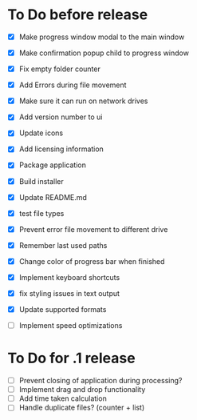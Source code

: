 # To Do before release

- [x] Make progress window modal to the main window
- [x] Make confirmation popup child to progress window
- [x] Fix empty folder counter
- [x] Add Errors during file movement
- [x] Make sure it can run on network drives
- [x] Add version number to ui
- [x] Update icons
- [x] Add licensing information
- [x] Package application
- [x] Build installer
- [x] Update README.md
- [x] test file types
- [x] Prevent error file movement to different drive
- [x] Remember last used paths
- [x] Change color of progress bar when finished
- [x] Implement keyboard shortcuts
- [x] fix styling issues in text output
- [x] Update supported formats
- [ ] Implement speed optimizations 



# To Do for .1 release

- [ ] Prevent closing of application during processing?
- [ ] Implement drag and drop functionality
- [ ] Add time taken calculation
- [ ] Handle duplicate files? (counter + list)
